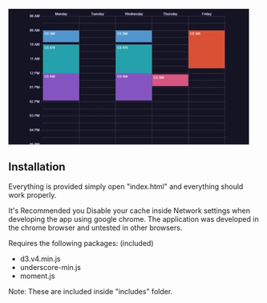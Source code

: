 ![demo gif1](sample.gif)

## Installation
Everything is provided simply open "index.html" and everything should
work properly.

It's Recommended you Disable your cache inside Network settings when developing
the app using google chrome. The application was developed in the chrome browser 
and untested in other browsers.

Requires the following packages: (included)
- d3.v4.min.js
- underscore-min.js
- moment.js

Note: These are included inside "includes" folder. 
